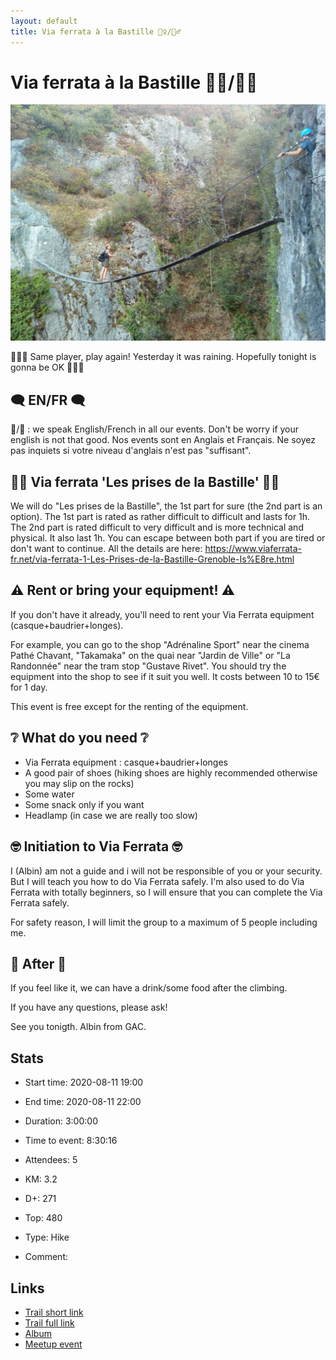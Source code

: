 ```yaml
---
layout: default
title: Via ferrata à la Bastille 🧗‍♀️/🧗‍♂️
---
```


# Via ferrata à la Bastille 🧗‍♀️/🧗‍♂️

![2020-08-11](/Stats/img/orig/2020-08-11.jpg)

🎰🎰🎰 Same player, play again! Yesterday it was raining. Hopefully tonight is gonna be OK 🎰🎰🎰

## 🗨️ EN/FR 🗨️
🦅/🐓 : we speak English/French in all our events. Don't be worry if your english is not that good. Nos events sont en Anglais et Français. Ne soyez pas inquiets si votre niveau d'anglais n'est pas "suffisant".

## 🧗‍♀️ Via ferrata 'Les prises de la Bastille' 🧗‍♂️
We will do "Les prises de la Bastille", the 1st part for sure (the 2nd part is an option).
The 1st part is rated as rather difficult to difficult and lasts for 1h. The 2nd part is rated difficult to very difficult and is more technical and physical. It also last 1h. You can escape between both part if you are tired or don't want to continue.
All the details are here: https://www.viaferrata-fr.net/via-ferrata-1-Les-Prises-de-la-Bastille-Grenoble-Is%E8re.html

## ⚠️ Rent or bring your equipment! ⚠️
If you don't have it already, you'll need to rent your Via Ferrata equipment (casque+baudrier+longes).

For example, you can go to the shop "Adrénaline Sport" near the cinema Pathé Chavant, "Takamaka" on the quai near "Jardin de Ville" or "La Randonnée" near the tram stop "Gustave Rivet". You should try the equipment into the shop to see if it suit you well. It costs between 10 to 15€ for 1 day.

This event is free except for the renting of the equipment.

## ❔ What do you need ❔
- Via Ferrata equipment : casque+baudrier+longes
- A good pair of shoes (hiking shoes are highly recommended otherwise you may slip on the rocks)
- Some water
- Some snack only if you want
- Headlamp (in case we are really too slow)

## 🤓 Initiation to Via Ferrata 🤓

I (Albin) am not a guide and i will not be responsible of you or your security. But I will teach you how to do Via Ferrata safely. I'm also used to do Via Ferrata with totally beginners, so I will ensure that you can complete the Via Ferrata safely.

For safety reason, I will limit the group to a maximum of 5 people including me.

## 🍔 After 🍔

If you feel like it, we can have a drink/some food after the climbing.

If you have any questions, please ask!

See you tonigth. Albin from GAC.

## Stats

- Start time: 2020-08-11 19:00
- End time: 2020-08-11 22:00
- Duration: 3:00:00
- Time to event: 8:30:16
- Attendees: 5

- KM: 3.2
- D+: 271
- Top: 480
- Type: Hike
- Comment: 

## Links

- [Trail short link](https://s.42l.fr/yg729ANy)
- [Trail full link]()
- [Album](https://binnette.github.io/GacImg2020/2020-08-11-Via-ferrata-a-la-Bastille-🧗‍♀️_🧗‍♂️.html)
- [Meetup event](https://www.meetup.com/grenoble-adventure-club-english-french/events/272501616/)
